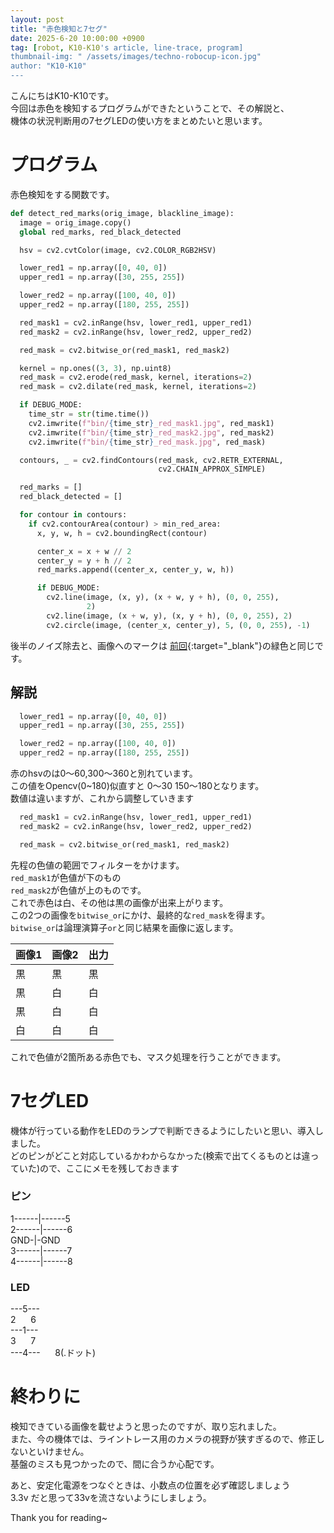 ```yaml
---
layout: post
title: "赤色検知と7セグ"
date: 2025-6-20 10:00:00 +0900
tag: [robot, K10-K10's article, line-trace, program]
thumbnail-img: " /assets/images/techno-robocup-icon.jpg"
author: "K10-K10"
---
```

こんにちはK10-K10です。  
今回は赤色を検知するプログラムができたということで、その解説と、  
機体の状況判断用の7セグLEDの使い方をまとめたいと思います。  

# プログラム
赤色検知をする関数です。  
```python
def detect_red_marks(orig_image, blackline_image):
  image = orig_image.copy()
  global red_marks, red_black_detected

  hsv = cv2.cvtColor(image, cv2.COLOR_RGB2HSV)

  lower_red1 = np.array([0, 40, 0])
  upper_red1 = np.array([30, 255, 255])

  lower_red2 = np.array([100, 40, 0])
  upper_red2 = np.array([180, 255, 255])

  red_mask1 = cv2.inRange(hsv, lower_red1, upper_red1)
  red_mask2 = cv2.inRange(hsv, lower_red2, upper_red2)

  red_mask = cv2.bitwise_or(red_mask1, red_mask2)

  kernel = np.ones((3, 3), np.uint8)
  red_mask = cv2.erode(red_mask, kernel, iterations=2)
  red_mask = cv2.dilate(red_mask, kernel, iterations=2)

  if DEBUG_MODE:
    time_str = str(time.time())
    cv2.imwrite(f"bin/{time_str}_red_mask1.jpg", red_mask1)
    cv2.imwrite(f"bin/{time_str}_red_mask2.jpg", red_mask2)
    cv2.imwrite(f"bin/{time_str}_red_mask.jpg", red_mask)

  contours, _ = cv2.findContours(red_mask, cv2.RETR_EXTERNAL,
                                 cv2.CHAIN_APPROX_SIMPLE)

  red_marks = []
  red_black_detected = []

  for contour in contours:
    if cv2.contourArea(contour) > min_red_area:
      x, y, w, h = cv2.boundingRect(contour)

      center_x = x + w // 2
      center_y = y + h // 2
      red_marks.append((center_x, center_y, w, h))

      if DEBUG_MODE:
        cv2.line(image, (x, y), (x + w, y + h), (0, 0, 255),
                 2)
        cv2.line(image, (x + w, y), (x, y + h), (0, 0, 255), 2)
        cv2.circle(image, (center_x, center_y), 5, (0, 0, 255), -1)
```
後半のノイズ除去と、画像へのマークは [前回](/2025/05/11/linetrace_program.html){:target="_blank"}の緑色と同じです。  

## 解説
```python
  lower_red1 = np.array([0, 40, 0])
  upper_red1 = np.array([30, 255, 255])

  lower_red2 = np.array([100, 40, 0])
  upper_red2 = np.array([180, 255, 255])
```

赤のhsvのは0～60,300～360と別れています。  
この値をOpencv(0~180)似直すと	0～30 150～180となります。  
数値は違いますが、これから調整していきます  

```python
  red_mask1 = cv2.inRange(hsv, lower_red1, upper_red1)
  red_mask2 = cv2.inRange(hsv, lower_red2, upper_red2)

  red_mask = cv2.bitwise_or(red_mask1, red_mask2)
```
先程の色値の範囲でフィルターをかけます。  
`red_mask1`が色値が下のもの  
`red_mask2`が色値が上のものです。  
これで赤色は白、その他は黒の画像が出来上がります。  
この2つの画像を`bitwise_or`にかけ、最終的な`red_mask`を得ます。  
`bitwise_or`は論理演算子`or`と同じ結果を画像に返します。  

|画像1|画像2|出力|
|---|---|---|
|黒|黒|黒|
|黒|白|白|
|黒|白|白|
|白|白|白|

これで色値が2箇所ある赤色でも、マスク処理を行うことができます。  

# 7セグLED
機体が行っている動作をLEDのランプで判断できるようにしたいと思い、導入しました。  
どのピンがどこと対応しているかわからなかった(検索で出てくるものとは違っていた)ので、ここにメモを残しておきます  

### ピン
1------|------5  
2------|------6  
GND-|-GND  
3------|------7  
4------|------8  

### LED  
---5---  
2&nbsp;&nbsp;&nbsp;&nbsp;&nbsp;&nbsp;6  
---1---  
3&nbsp;&nbsp;&nbsp;&nbsp;&nbsp;&nbsp;7  
---4---&nbsp;&nbsp;&nbsp;&nbsp;&nbsp;&nbsp;8(.ドット)  


# 終わりに
検知できている画像を載せようと思ったのですが、取り忘れました。  
また、今の機体では、ライントレース用のカメラの視野が狭すぎるので、修正しないといけません。  
基盤のミスも見つかったので、間に合うか心配です。  

あと、安定化電源をつなぐときは、小数点の位置を必ず確認しましょう  
3.3v だと思って33vを流さないようにしましょう。  
  
Thank you for reading~  
